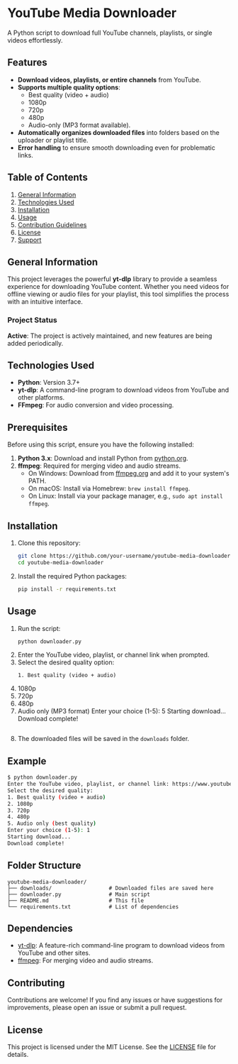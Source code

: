 # YouTube Media Downloader

A Python script to download full YouTube channels, playlists, or single videos effortlessly.

## Features
- **Download videos, playlists, or entire channels** from YouTube.
- **Supports multiple quality options**:
  - Best quality (video + audio)
  - 1080p
  - 720p
  - 480p
  - Audio-only (MP3 format available).
- **Automatically organizes downloaded files** into folders based on the uploader or playlist title.
- **Error handling** to ensure smooth downloading even for problematic links.

## Table of Contents
1. [General Information](#general-information)
2. [Technologies Used](#technologies-used)
3. [Installation](#installation)
4. [Usage](#usage)
5. [Contribution Guidelines](#contribution-guidelines)
6. [License](#license)
7. [Support](#support)

## General Information
This project leverages the powerful **yt-dlp** library to provide a seamless experience for downloading YouTube content. Whether you need videos for offline viewing or audio files for your playlist, this tool simplifies the process with an intuitive interface.

### Project Status
**Active**: The project is actively maintained, and new features are being added periodically.

## Technologies Used
- **Python**: Version 3.7+
- **yt-dlp**: A command-line program to download videos from YouTube and other platforms.
- **FFmpeg**: For audio conversion and video processing.

## Prerequisites
Before using this script, ensure you have the following installed:
1. **Python 3.x**: Download and install Python from [python.org](https://www.python.org/downloads/).
2. **ffmpeg**: Required for merging video and audio streams.
   - On Windows: Download from [ffmpeg.org](https://ffmpeg.org/download.html) and add it to your system's PATH.
   - On macOS: Install via Homebrew: `brew install ffmpeg`.
   - On Linux: Install via your package manager, e.g., `sudo apt install ffmpeg`.

## Installation
1. Clone this repository:
   ```bash
   git clone https://github.com/your-username/youtube-media-downloader.git
   cd youtube-media-downloader
   ```
2. Install the required Python packages:
   ```bash
   pip install -r requirements.txt
   ```

## Usage
1. Run the script:
   ```bash
   python downloader.py
   ```
2. Enter the YouTube video, playlist, or channel link when prompted.
3. Select the desired quality option:
   ```
   1. Best quality (video + audio)
2. 1080p
3. 720p
4. 480p
5. Audio only (MP3 format)
Enter your choice (1-5): 5
Starting download...
Download complete!
   ```
4. The downloaded files will be saved in the `downloads` folder.

## Example
```bash
$ python downloader.py
Enter the YouTube video, playlist, or channel link: https://www.youtube.com/watch?v=example
Select the desired quality:
1. Best quality (video + audio)
2. 1080p
3. 720p
4. 480p
5. Audio only (best quality)
Enter your choice (1-5): 1
Starting download...
Download complete!
```

## Folder Structure
```
youtube-media-downloader/
├── downloads/                  # Downloaded files are saved here
├── downloader.py               # Main script
├── README.md                   # This file
└── requirements.txt            # List of dependencies
```

## Dependencies
- [yt-dlp](https://github.com/yt-dlp/yt-dlp): A feature-rich command-line program to download videos from YouTube and other sites.
- [ffmpeg](https://ffmpeg.org/): For merging video and audio streams.

## Contributing
Contributions are welcome! If you find any issues or have suggestions for improvements, please open an issue or submit a pull request.

## License
This project is licensed under the MIT License. See the [LICENSE](LICENSE) file for details.

